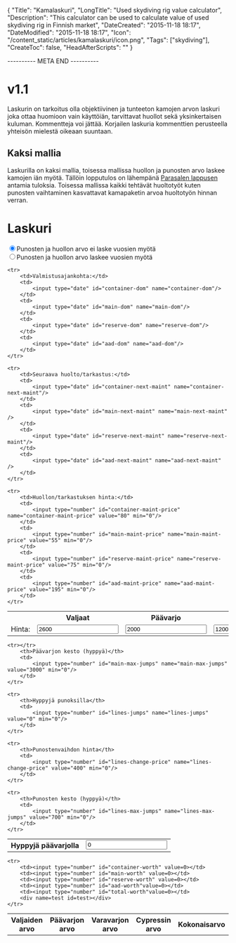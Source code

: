 {
    "Title": "Kamalaskuri",
    "LongTitle": "Used skydiving rig value calculator",
    "Description": "This calculator can be used to calculate value of used skydiving rig in Finnish market",
    "DateCreated": "2015-11-18 18:17",
    "DateModified": "2015-11-18 18:17",
    "Icon": "/content_static/articles/kamalaskuri/icon.png",
    "Tags": ["skydiving"],
    "CreateToc": false,
    "HeadAfterScripts": "<script src='/content_static/articles/kamalaskuri/kamalaskuri.js'></script>"
}

---------- META END ----------

# v1.1

Laskurin on tarkoitus olla objektiivinen ja tunteeton kamojen arvon
laskuri joka ottaa huomioon vain käyttöiän, tarvittavat huollot sekä
yksinkertaisen kuluman. Kommentteja voi jättää. Korjailen laskuria kommenttien perusteella
yhteisön mielestä oikeaan suuntaan.

## Kaksi mallia

Laskurilla on kaksi mallia, toisessa mallissa huollon ja punosten arvo laskee
kamojen iän myötä. Tällöin lopputulos on lähempänä [Parasalen lappusen](http://www.parasale.com/forms/used_gear.pdf)
antamia tuloksia. Toisessa mallissa kaikki tehtävät huoltotyöt kuten punosten vaihtaminen
kasvattavat kamapaketin arvoa huoltotyön hinnan verran.

# Laskuri

<form>
<input type="radio" name="lines-and-maint-aging" value="no-aging" checked>Punosten ja huollon arvo ei laske vuosien myötä<br>
<input type="radio" name="lines-and-maint-aging" value="aging">Punosten ja huollon arvo laskee vuosien myötä

<table style="margin:0 auto;">
    <tr>
        <th></th>
        <th>Valjaat</th>
        <th>Päävarjo</th>
        <th>Varavarjo</th>
        <th>Cypress</th>
        <th>Yhteensä</th>
    </tr>
    <tr>
        <td>Hinta: </td>
        <td>
            <input type="number" id="container-price" name="container-price" value="2600" min="0"/>
        </td>
        <td>
            <input type="number" id="main-price" name="main-price" value="2000" min="0"/>
        </td>
        <td>
            <input type="number" id="reserve-price" name="reserve-price" value="1200" min="0"/>
        </td>
        <td>
            <input type="number" id="aad-price" name="aad-price" value="1200" min="0"/>
        </td>
        <td>
            <input type="number" id="total-price" name="total-price" value="0" min="0"/>
        </td>
    </tr>

    <tr>
        <td>Valmistusajankohta:</td>
        <td>
            <input type="date" id="container-dom" name="container-dom"/>
        </td>
        <td>
            <input type="date" id="main-dom" name="main-dom"/>
        </td>
        <td>
            <input type="date" id="reserve-dom" name="reserve-dom"/>
        </td>
        <td>
            <input type="date" id="aad-dom" name="aad-dom"/>
        </td>
    </tr>

    <tr>
        <td>Seuraava huolto/tarkastus:</td>
        <td>
            <input type="date" id="container-next-maint" name="container-next-maint"/>
        </td>
        <td>
            <input type="date" id="main-next-maint" name="main-next-maint" />
        </td>
        <td>
            <input type="date" id="reserve-next-maint" name="reserve-next-maint"/>
        </td>
        <td>
            <input type="date" id="aad-next-maint" name="aad-next-maint" />
        </td>
    </tr>

    <tr>
        <td>Huollon/tarkastuksen hinta:</td>
        <td>
            <input type="number" id="container-maint-price" name="container-maint-price" value="80" min="0"/>
        </td>
        <td>
            <input type="number" id="main-maint-price" name="main-maint-price" value="55" min="0"/>
        </td>
        <td>
            <input type="number" id="reserve-maint-price" name="reserve-maint-price" value="75" min="0"/>
        </td>
        <td>
            <input type="number" id="aad-maint-price" name="aad-maint-price" value="195" min="0"/>
        </td>
    </tr>
</table>

<table style="margin:0 auto;">
    <tr>
        <th>Hyppyjä päävarjolla</th>
        <td>
            <input type="number" id="main-jumps" name="main-jumps" value="0" min="0"/>
        </td>
    </tr>

    <tr></tr>
        <th>Päävarjon kesto (hyppyä)</th>
        <td>
            <input type="number" id="main-max-jumps" name="main-max-jumps" value="3000" min="0"/>
        </td>
    </tr>

    <tr>
        <th>Hyppyjä punoksilla</th>
        <td>
            <input type="number" id="lines-jumps" name="lines-jumps" value="0" min="0"/>
        </td>
    </tr>
    
    <tr>
        <th>Punostenvaihdon hinta</th>
        <td>
            <input type="number" id="lines-change-price" name="lines-change-price" value="400" min="0"/>
        </td>
    </tr>
    
    <tr>
        <th>Punosten kesto (hyppyä)</th>
        <td>
            <input type="number" id="lines-max-jumps" name="lines-max-jumps" value="700" min="0"/>
        </td>
    </tr>
</table>

<table style="margin:0 auto;">
    <tr>
        <th>Valjaiden arvo</th>
        <th>Päävarjon arvo</th>
        <th>Varavarjon arvo</th>
        <th>Cypressin arvo</th>
        <th>Kokonaisarvo</th>
    </tr>

    <tr>
        <td><input type="number" id="container-worth" value=0></td>
        <td><input type="number" id="main-worth" value=0></td>
        <td><input type="number" id="reserve-worth" value=0></td>
        <td><input type="number" id="aad-worth"value=0></td>
        <td><input type="number" id="total-worth"value=0></td>
        <div name=test id=test></div>
    </tr>
</table>
</form>

